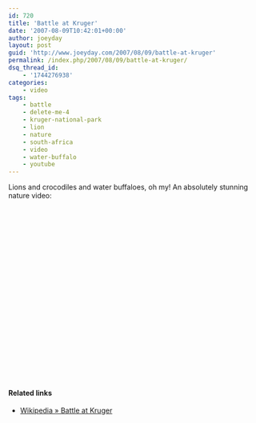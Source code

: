 ```yaml
---
id: 720
title: 'Battle at Kruger'
date: '2007-08-09T10:42:01+00:00'
author: joeyday
layout: post
guid: 'http://www.joeyday.com/2007/08/09/battle-at-kruger'
permalink: /index.php/2007/08/09/battle-at-kruger/
dsq_thread_id:
    - '1744276938'
categories:
    - video
tags:
    - battle
    - delete-me-4
    - kruger-national-park
    - lion
    - nature
    - south-africa
    - video
    - water-buffalo
    - youtube
---
```


Lions and crocodiles and water buffaloes, oh my! An absolutely stunning nature video:

<object height="344" width="425"><param name="movie" value="http://www.youtube.com/v/LU8DDYz68kM"></param><param name="wmode" value="transparent"></param><embed height="344" src="http://www.youtube.com/v/LU8DDYz68kM" type="application/x-shockwave-flash" width="425" wmode="transparent"></embed></object>

#### Related links

- [Wikipedia » Battle at Kruger](http://en.wikipedia.org/wiki/Battle_at_Kruger)